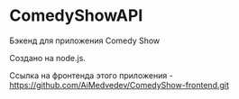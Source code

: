 # ComedyShowAPI
Бэкенд для приложения Comedy Show 

Cоздано на node.js.

Ссылка на фронтенда этого приложения - https://github.com/AiMedvedev/ComedyShow-frontend.git

